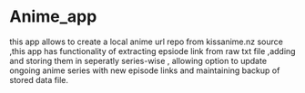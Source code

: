 # Anime_app
this app allows to create a local anime url repo from kissanime.nz source ,this app has functionality of extracting epsiode link from raw txt file ,adding and storing them in seperatly series-wise ,
allowing option to update ongoing anime series with new episode links and maintaining backup of stored data file.
